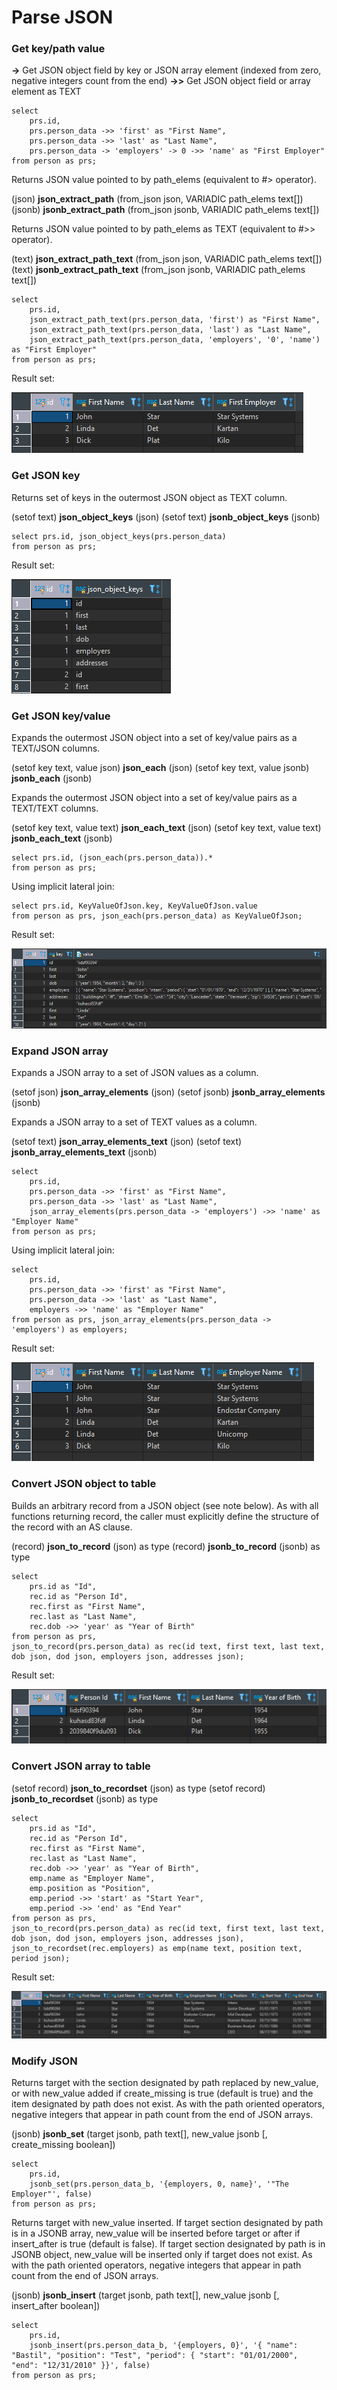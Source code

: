 # Parse JSON

### Get key/path value

**->**     Get JSON object field by key or JSON array element (indexed from zero, negative integers count from the end)
**->>**    Get JSON object field or array element as TEXT

```
select
	prs.id,
	prs.person_data ->> 'first' as "First Name",
	prs.person_data ->> 'last' as "Last Name",
	prs.person_data -> 'employers' -> 0 ->> 'name' as "First Employer"
from person as prs;
```

Returns JSON value pointed to by path_elems (equivalent to #> operator).

(json)  **json_extract_path**  (from_json json, VARIADIC path_elems text[])
(jsonb) **jsonb_extract_path** (from_json jsonb, VARIADIC path_elems text[])

Returns JSON value pointed to by path_elems as TEXT (equivalent to #>> operator).

(text) **json_extract_path_text**  (from_json json, VARIADIC path_elems text[])
(text) **jsonb_extract_path_text** (from_json jsonb, VARIADIC path_elems text[])

```
select
	prs.id,
	json_extract_path_text(prs.person_data, 'first') as "First Name",
	json_extract_path_text(prs.person_data, 'last') as "Last Name",
	json_extract_path_text(prs.person_data, 'employers', '0', 'name') as "First Employer"
from person as prs;
```

Result set:

![](images/get_by_key.PNG)

### Get JSON key

Returns set of keys in the outermost JSON object as TEXT column.

(setof text) **json_object_keys**  (json)
(setof text) **jsonb_object_keys** (jsonb)

```
select prs.id, json_object_keys(prs.person_data)
from person as prs;
```

Result set:

![](images/json_object_keys.PNG)

### Get JSON key/value

Expands the outermost JSON object into a set of key/value pairs as a TEXT/JSON columns.

(setof key text, value json)  **json_each**  (json)
(setof key text, value jsonb) **jsonb_each** (jsonb)

Expands the outermost JSON object into a set of key/value pairs as a TEXT/TEXT columns.

(setof key text, value text) **json_each_text**  (json)
(setof key text, value text) **jsonb_each_text** (jsonb)

```
select prs.id, (json_each(prs.person_data)).*
from person as prs;
```

Using implicit lateral join:

```
select prs.id, KeyValueOfJson.key, KeyValueOfJson.value
from person as prs, json_each(prs.person_data) as KeyValueOfJson;
```

Result set:

![](images/json_each.PNG)

### Expand JSON array

Expands a JSON array to a set of JSON values as a column.

(setof json)  **json_array_elements**  (json)
(setof jsonb) **jsonb_array_elements** (jsonb)

Expands a JSON array to a set of TEXT values as a column.

(setof text) **json_array_elements_text**  (json)
(setof text) **jsonb_array_elements_text** (jsonb)

```
select
	prs.id,
	prs.person_data ->> 'first' as "First Name",
	prs.person_data ->> 'last' as "Last Name",
	json_array_elements(prs.person_data -> 'employers') ->> 'name' as "Employer Name"
from person as prs;
```

Using implicit lateral join:

```
select
	prs.id,
	prs.person_data ->> 'first' as "First Name",
	prs.person_data ->> 'last' as "Last Name",
	employers ->> 'name' as "Employer Name"
from person as prs, json_array_elements(prs.person_data -> 'employers') as employers;
```

Result set:

![](images/json_array_elements.PNG)

### Convert JSON object to table

Builds an arbitrary record from a JSON object (see note below). As with all functions returning record, the caller must explicitly define the structure of the record with an AS clause.

(record) **json_to_record**  (json) as type
(record) **jsonb_to_record** (jsonb) as type

```
select
	prs.id as "Id",
	rec.id as "Person Id",
	rec.first as "First Name",
	rec.last as "Last Name",
	rec.dob ->> 'year' as "Year of Birth"
from person as prs,
json_to_record(prs.person_data) as rec(id text, first text, last text, dob json, dod json, employers json, addresses json);
```

Result set:

![](images/json_to_record.PNG)

### Convert JSON array to table

(setof record) **json_to_recordset**  (json) as type
(setof record) **jsonb_to_recordset** (jsonb) as type

```
select
	prs.id as "Id",
	rec.id as "Person Id",
	rec.first as "First Name",
	rec.last as "Last Name",
	rec.dob ->> 'year' as "Year of Birth",
	emp.name as "Employer Name",
	emp.position as "Position",
	emp.period ->> 'start' as "Start Year",
	emp.period ->> 'end' as "End Year"
from person as prs,
json_to_record(prs.person_data) as rec(id text, first text, last text, dob json, dod json, employers json, addresses json),
json_to_recordset(rec.employers) as emp(name text, position text, period json);
```

Result set:

![](images/json_to_recordset.PNG)

### Modify JSON

Returns target with the section designated by path replaced by new_value, or with new_value added if create_missing is true (default is true) and the item designated by path does not exist. As with the path oriented operators, negative integers that appear in path count from the end of JSON arrays.

(jsonb) **jsonb_set** (target jsonb, path text[], new_value jsonb [, create_missing boolean])

```
select
	prs.id,
	jsonb_set(prs.person_data_b, '{employers, 0, name}', '"The Employer"', false)
from person as prs;
```

Returns target with new_value inserted. If target section designated by path is in a JSONB array, new_value will be inserted before target or after if insert_after is true (default is false). If target section designated by path is in JSONB object, new_value will be inserted only if target does not exist. As with the path oriented operators, negative integers that appear in path count from the end of JSON arrays.

(jsonb) **jsonb_insert** (target jsonb, path text[], new_value jsonb [, insert_after boolean])    

```
select
	prs.id,
	jsonb_insert(prs.person_data_b, '{employers, 0}', '{ "name": "Bastil", "position": "Test", "period": { "start": "01/01/2000", "end": "12/31/2010" }}', false)
from person as prs;
```

